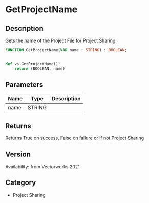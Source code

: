 # GetProjectName

## Description
Gets the name of the Project File for Project Sharing.

```pascal
FUNCTION GetProjectName(VAR name : STRING) : BOOLEAN;
```

```python

def vs.GetProjectName():
    return (BOOLEAN, name)
```

## Parameters
|Name|Type|Description|
|---|---|---|
|name|STRING||

## Returns
Returns True on success, False on failure or if not Project Sharing

## Version
Availability: from Vectorworks 2021
## Category
* Project Sharing

